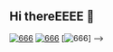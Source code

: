 ## Hi thereEEEE 👋


[![666](https://github-readme-stats.vercel.app/api?username=NerostavKuznetsov&show_icons=true&theme=merko&include_all_commits=true&count_private=true)](https://github.com/NerostavKuznetsov/github-readme-stats)
[![666](https://github-readme-stats.vercel.app/api/top-langs/?username=NerostavKuznetsov&layout=compact&theme=merko&width=400&count_private=true)](https://github.com/NerostavKuznetsov/github-readme-stats) 
[![666](https://github-readme-stats.vercel.app/api/top-langs/?username=NerostavKuznetsov&layout=pie%show_icons=true&theme=merko)] -->













